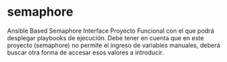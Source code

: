 # semaphore
Ansible Based Semaphore Interface
Proyecto Funcional con el que podrá desplegar playbooks de ejecución.
Debe tener en cuenta que en este proyecto (semaphore) no permite el ingreso de variables manuales, deberá buscar otra forma de accesar esos valores a introducir.
